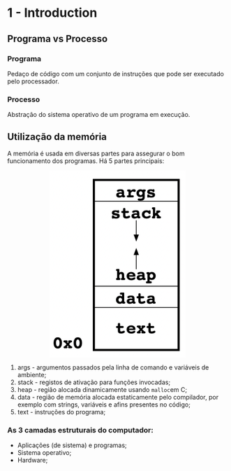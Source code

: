 # 1 - Introduction

## Programa vs Processo

### Programa

Pedaço de código com um conjunto de instruções que pode ser executado pelo processador.

### Processo

Abstração do sistema operativo de um programa em execução.

## Utilização da memória

A memória é usada em diversas partes para assegurar o bom funcionamento dos programas. Há 5 partes principais:

<p align = "center" >
<img    align = "center"
        src = "..//Images//MemoryParts.png"
        alt = "memory parts"
        title = "memory parts"
/> </p>

1. args - argumentos passados pela linha de comando e variáveis de ambiente;
2. stack - registos de ativação para funções invocadas;
3. heap - região alocada dinamicamente usando `malloc`em C;
4. data - região de memória alocada estaticamente pelo compilador, por exemplo com strings, variáveis e afins presentes no código;
5. text - instruções do programa;

### As 3 camadas estruturais do computador:

- Aplicações (de sistema) e programas;
- Sistema operativo;
- Hardware;

